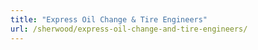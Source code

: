 ```yaml
---
title: "Express Oil Change & Tire Engineers"
url: /sherwood/express-oil-change-and-tire-engineers/
---
```

